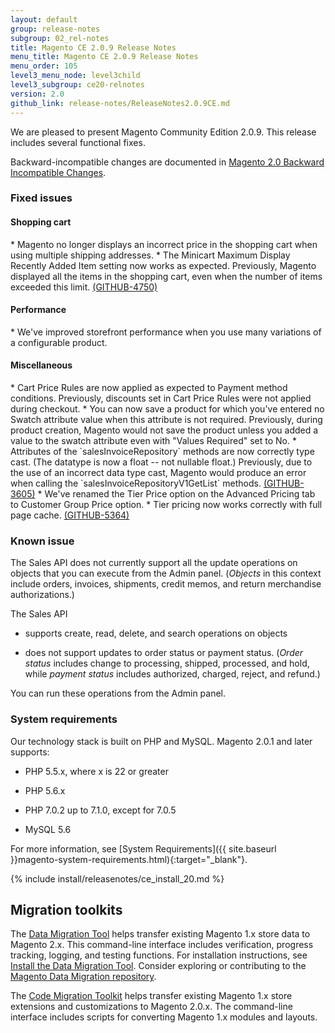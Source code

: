 ```yaml
---
layout: default
group: release-notes
subgroup: 02_rel-notes
title: Magento CE 2.0.9 Release Notes
menu_title: Magento CE 2.0.9 Release Notes
menu_order: 105
level3_menu_node: level3child
level3_subgroup: ce20-relnotes
version: 2.0
github_link: release-notes/ReleaseNotes2.0.9CE.md
---
```


We are pleased to present Magento Community Edition 2.0.9. This release includes several functional fixes.


Backward-incompatible changes are documented in <a href="{{ page.baseurl }}release-notes/changes_2.0.html" target="_blank">Magento 2.0 Backward Incompatible Changes</a>.



### Fixed issues


#### Shopping cart

<!--- 56019/49716 -->* Magento no longer displays an incorrect price in the shopping cart when using multiple shipping addresses.

<!--- 55464/53793 -->* The Minicart Maximum Display Recently Added Item setting now works as expected.  Previously, Magento displayed all the items in the shopping cart, even when the number of items exceeded this limit. <a href="https://github.com/magento/magento2/issues/4750" target="_blank">(GITHUB-4750)</a> 


#### Performance

<!--- 54682 -->* We've improved storefront performance when you use many variations of a configurable product.


#### Miscellaneous

<!--- 55362/45339 -->* Cart Price Rules are now applied as expected to Payment method conditions. Previously, discounts set in Cart Price Rules were not applied during checkout. 



<!--- 55513/51015 -->* You can now save a product for which you've entered no Swatch attribute value when this attribute is not required.  Previously, during product creation, Magento would not save the product unless you added a value to the swatch attribute even with "Values Required" set to No. 
 

<!--- 55465/50026 -->* Attributes of the `salesInvoiceRepository` methods are now correctly type cast. (The datatype is now a float -- not nullable float.)  Previously, due to the use of an incorrect data type cast, Magento would produce an error when calling the `salesInvoiceRepositoryV1GetList` methods. <a href="https://github.com/magento/magento2/issues/3605" target="_blank">(GITHUB-3605)</a> 


<!--- 55461/54224 -->* We've renamed the Tier Price option on the Advanced Pricing tab to Customer Group Price option. 


<!--- 55441/55055 -->* Tier pricing now works correctly with full page cache. <a href="https://github.com/magento/magento2/issues/5364" target="_blank">(GITHUB-5364)</a>


 

<!--- Omitted (can't be reproduced or won't fix) 48425, 53777, 54721, 54804, 54718, 54647-->

### Known issue

<!--- 52805 -->The Sales API does not currently support all the update operations on objects that you can execute from the Admin panel. (<i>Objects</i> in this context include orders, invoices, shipments, credit memos, and return merchandise authorizations.) 


The Sales API

* supports create, read, delete, and search operations on objects

* does not support updates to order status or payment status. (<i>Order status</i> includes change to processing, shipped, processed, and hold, while <i>payment status</i> includes authorized, charged, reject, and refund.)

You can run these operations from the Admin panel.




### System requirements
Our technology stack is built on PHP and MySQL. Magento 2.0.1 and later supports:

* PHP 5.5.x, where x is 22 or greater

* PHP 5.6.x

* PHP 7.0.2 up to 7.1.0, except for 7.0.5

* MySQL 5.6 

For more information, see
[System Requirements]({{ site.baseurl }}magento-system-requirements.html){:target="_blank"}.

{% include install/releasenotes/ce_install_20.md %}


## Migration toolkits
The <a href="{{ page.baseurl }}migration/migration-migrate.html" target="_blank">Data Migration Tool</a> helps transfer existing Magento 1.x store data to Magento 2.x. This command-line interface includes verification, progress tracking, logging, and testing functions. For installation instructions, see  <a href="{{ page.baseurl }}migration/migration-tool-install.html" target="_blank">Install the Data Migration Tool</a>. Consider exploring or contributing to the <a href="https://github.com/magento/data-migration-tool" target="_blank"> Magento Data Migration repository</a>.

The <a href="https://github.com/magento/code-migration" target="_blank">Code Migration Toolkit</a> helps transfer existing Magento 1.x store extensions and customizations to Magento 2.0.x. The command-line interface includes scripts for converting Magento 1.x modules and layouts.

